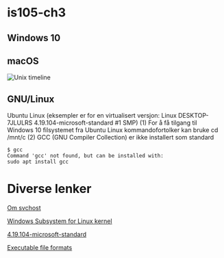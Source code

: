 # is105-ch3
## Windows 10 

## macOS 
![Unix timeline](https://upload.wikimedia.org/wikipedia/commons/thumb/c/cd/Unix_timeline.en.svg/790px-Unix_timeline.en.svg.png "Unix timeline")

## GNU/Linux
Ubuntu Linux (eksempler er for en virtualisert versjon: Linux DESKTOP-7JLULRS 4.19.104-microsoft-standard #1 SMP)
(1) For å få tilgang til Windows 10 filsystemet fra Ubuntu Linux kommandofortolker kan bruke cd /mnt/c
(2) GCC (GNU Compiler Collection) er ikke installert som standard
```
$ gcc
Command 'gcc' not found, but can be installed with:
sudo apt install gcc
```


# Diverse lenker
[Om svchost](https://docs.microsoft.com/en-us/windows/application-management/svchost-service-refactoring)

[Windows Subsystem for Linux kernel](https://docs.microsoft.com/en-us/windows/wsl/kernel-release-notes)

[4.19.104-microsoft-standard](https://github.com/microsoft/WSL2-Linux-Kernel/releases/tag/4.19.104-microsoft-standard)

[Executable file formats](https://en.wikipedia.org/wiki/Comparison_of_executable_file_formats)
